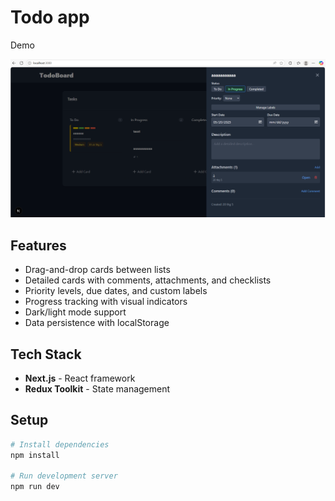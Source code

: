 # Todo app

Demo

![TodoBoard Demo](demo/image.png)

## Features

- Drag-and-drop cards between lists
- Detailed cards with comments, attachments, and checklists
- Priority levels, due dates, and custom labels
- Progress tracking with visual indicators
- Dark/light mode support
- Data persistence with localStorage

## Tech Stack

- **Next.js** - React framework
- **Redux Toolkit** - State management

## Setup

```bash
# Install dependencies
npm install

# Run development server
npm run dev
```

